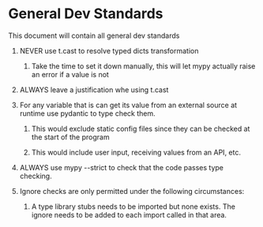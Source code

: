 # General Dev Standards

This document will contain all general dev standards

1. NEVER use t.cast to resolve typed dicts transformation
   
   1. Take the time to set it down manually, this will let mypy actually raise an error if a value is not 
2. ALWAYS leave a justification whe using t.cast

3. For any variable that is can get its value from an external source at runtime use pydantic to type check them.
   
   1. This would exclude static config files since they can be checked at the start of the program
   
   2. This would include user input, receiving values from an API, etc.

4. ALWAYS use mypy --strict to check that the code passes type checking.

5. Ignore checks are only permitted under the following circumstances:
   
   1. A type library stubs needs to be imported but none exists. The ignore needs to be added to each import called in that area.

